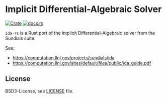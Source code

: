 Implicit Differential-Algebraic Solver
====================
[![Crate](http://meritbadge.herokuapp.com/eom)](https://crates.io/crates/ida-rs)
[![docs.rs](https://docs.rs/eom/badge.svg)](https://docs.rs/ida-rs)

`ida-rs` is a Rust port of the Implicit Differential-Algebraic solver from the Sundials suite.

See:
- https://computation.llnl.gov/projects/sundials/ida
- https://computation.llnl.gov/sites/default/files/public/ida_guide.pdf

License
-------
BSD3-License, see [LICENSE](LICENSE) file.

